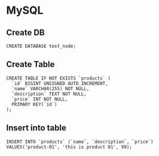 # MySQL

## Create DB
```
CREATE DATABASE test_node;
```
## Create Table
```
CREATE TABLE IF NOT EXISTS `products` (
  `id` BIGINT UNSIGNED AUTO_INCREMENT,
  `name` VARCHAR(255) NOT NULL,
  `description` TEXT NOT NULL,
  `price` INT NOT NULL,
  PRIMARY KEY(`id`)
);
```

## Insert into table
```
INSERT INTO `products` (`name`, `description`, `price`) 
VALUES('product-01', 'this is product 01', 99);
``` 